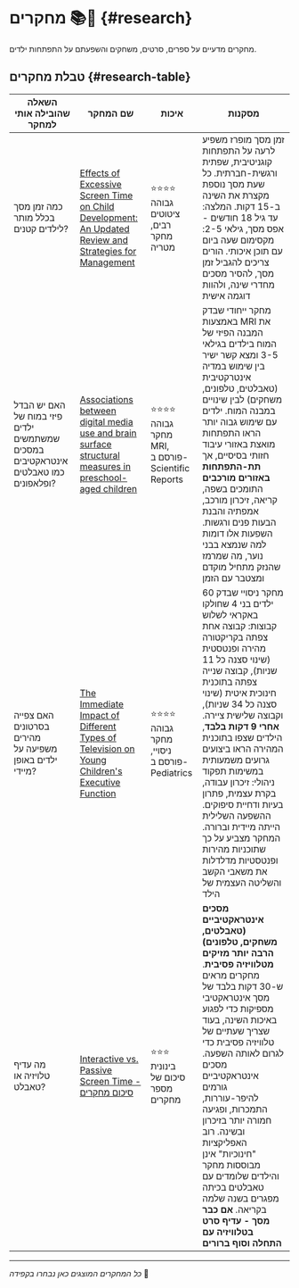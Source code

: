 # מחקרים 📚🔬 {#research}

מחקרים מדעיים על ספרים, סרטים, משחקים והשפעתם על התפתחות ילדים.

## טבלת מחקרים {#research-table}

| השאלה שהובילה אותי למחקר | שם המחקר | איכות | מסקנות |
|---------------------------|----------|--------|---------|
| כמה זמן מסך בכלל מותר לילדים קטנים? | [Effects of Excessive Screen Time on Child Development: An Updated Review and Strategies for Management](https://pmc.ncbi.nlm.nih.gov/articles/PMC10353947/) | ⭐⭐⭐⭐ גבוהה<br>ציטוטים רבים, מחקר מטריה | זמן מסך מופרז משפיע לרעה על התפתחות קוגניטיבית, שפתית ורגשית-חברתית. כל שעת מסך נוספת מקצרת את השינה ב-15 דקות. המלצה: עד גיל 18 חודשים - אפס מסך, גילאי 2-5: מקסימום שעה ביום עם תוכן איכותי. הורים צריכים להגביל זמן מסך, להסיר מסכים מחדרי שינה, ולהוות דוגמה אישית |
| האם יש הבדל פיזי במוח של ילדים שמשתמשים במסכים אינטראקטיבים כמו טאבלטים ופלאפונים? | [Associations between digital media use and brain surface structural measures in preschool-aged children](https://www.nature.com/articles/s41598-022-20922-0) | ⭐⭐⭐⭐ גבוהה<br>מחקר MRI, פורסם ב-Scientific Reports | מחקר ייחודי שבדק באמצעות MRI את המבנה הפיזי של המוח בילדים בגילאי 3-5 ומצא קשר ישיר בין שימוש במדיה אינטרקטיבית (טאבלטים, טלפונים, משחקים) לבין שינויים במבנה המוח. ילדים עם שימוש גבוה יותר הראו התפתחות מואצת באזורי עיבוד חזותי בסיסיים, אך **תת-התפתחות באזורים מורכבים** התומכים בשפה, קריאה, זיכרון מורכב, אמפתיה והבנת הבעות פנים ורגשות. השפעות אלו דומות למה שנמצא בבני נוער, מה שמרמז שהנזק מתחיל מוקדם ומצטבר עם הזמן |
| האם צפייה בסרטונים מהירים משפיעה על ילדים באופן מיידי? | [The Immediate Impact of Different Types of Television on Young Children's Executive Function](https://pmc.ncbi.nlm.nih.gov/articles/PMC9923845/) | ⭐⭐⭐⭐ גבוהה<br>מחקר ניסויי, פורסם ב-Pediatrics | מחקר ניסויי שבדק 60 ילדים בני 4 שחולקו באקראי לשלוש קבוצות: קבוצה אחת צפתה בקריקטורה מהירה ופנטסטית (שינוי סצנה כל 11 שניות), קבוצה שנייה צפתה בתוכנית חינוכית איטית (שינוי סצנה כל 34 שניות), וקבוצה שלישית ציירה. **אחרי 9 דקות בלבד**, הילדים שצפו בתוכנית המהירה הראו ביצועים גרועים משמעותית במשימות תפקוד ניהולי: זיכרון עבודה, בקרת עצמית, פתרון בעיות ודחיית סיפוקים. ההשפעה השלילית הייתה מיידית וברורה. המחקר מצביע על כך שתוכניות מהירות ופנטסטיות מדלדלות את משאבי הקשב והשליטה העצמית של הילד |
| מה עדיף טלויזיה או טאבלט? | [Interactive vs. Passive Screen Time - סיכום מחקרים](https://katherinemartinko.substack.com/p/interactive-vs-passive-screen-time) | ⭐⭐⭐ בינונית<br>סיכום של מספר מחקרים  | **מסכים אינטראקטיביים (טאבלטים, משחקים, טלפונים) הרבה יותר מזיקים מטלוויזיה פסיבית**. מחקרים מראים ש-30 דקות בלבד של מסך אינטראקטיבי מספיקות כדי לפגוע באיכות השינה, בעוד שצריך שעתיים של טלוויזיה פסיבית כדי לגרום לאותה השפעה. מסכים אינטראקטיביים גורמים להיפר-עוררות, התמכרות, ופגיעה חמורה יותר בזיכרון ובשינה. רוב האפליקציות "חינוכיות" אינן מבוססות מחקר והילדים שלומדים עם טאבלטים בכיתה מפגרים בשנה שלמה בקריאה. **אם כבר מסך - עדיף סרט בטלוויזיה עם התחלה וסוף ברורים** |



---

*כל המחקרים המוצגים כאן נבחרו בקפידה* 🔬

